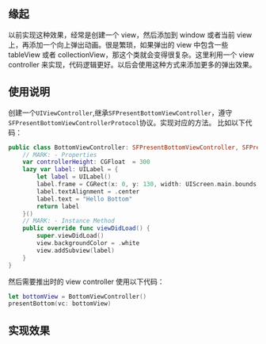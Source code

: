 ## 缘起
以前实现这种效果，经常是创建一个 view，然后添加到 window 或者当前 view 上，再添加一个向上弹出动画。很是繁琐，如果弹出的 view 中包含一些 tableView 或者 collectionView，那这个类就会变得很复杂。这里利用一个 view controller 来实现，代码逻辑更好。以后会使用这种方式来添加更多的弹出效果。
## 使用说明
创建一个`UIViewController`,继承`SFPresentBottomViewController`，遵守`SFPresentBottomViewControllerProtocol`协议。实现对应的方法。
比如以下代码：
```swift
public class BottomViewController: SFPresentBottomViewController, SFPresentBottomViewControllerProtocol {
    // MARK: - Properties
    var controllerHeight: CGFloat  = 300
    lazy var label: UILabel = {
        let label = UILabel()
        label.frame = CGRect(x: 0, y: 130, width: UIScreen.main.bounds.size.width, height: 40)
        label.textAlignment = .center
        label.text = "Hello Bottom"
        return label
    }()
    // MARK: - Instance Method
    public override func viewDidLoad() {
        super.viewDidLoad()
        view.backgroundColor = .white
        view.addSubview(label)
    }
}
```
然后需要推出时的 view controller 使用以下代码：
```swift
let bottomView = BottomViewController()
presentBottom(vc: bottomView)
```
## 实现效果
[](http://ohg2bgicd.bkt.clouddn.com/PresentBottom.gif)

